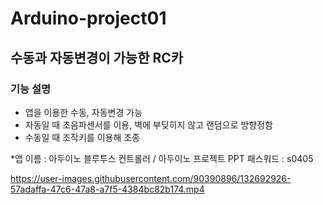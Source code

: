 # Arduino-project01
## 수동과 자동변경이 가능한 RC카
### 기능 설명
- 앱을 이용한 수동, 자동변경 가능
- 자동일 때 초음파센서를 이용, 벽에 부딪히지 않고 랜덤으로 방향정함
- 수동일 때 조작키를 이용해 조종

*앱 이름 : 아두이노 블루투스 컨트롤러 / 아두이노 프로젝트 PPT 패스워드 : s0405


https://user-images.githubusercontent.com/90390896/132692926-57adaffa-47c6-47a8-a7f5-4384bc82b174.mp4


